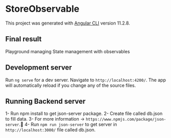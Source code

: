 # StoreObservable

This project was generated with [Angular CLI](https://github.com/angular/angular-cli) version 11.2.8.

## Final result

Playground managing State management with observables

## Development server

Run `ng serve` for a dev server. Navigate to `http://localhost:4200/`. The app will automatically reload if you change any of the source files.

## Running Backend server

1- Run npm install to get json-server package.
2- Create file called db.json to fill data.
3- For more information -> `https://www.npmjs.com/package/json-server`.:slightly_smiling_face:
4- Run `npm run json-server` to get server in `http://localhost:3000/` file called db.json.
